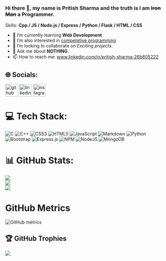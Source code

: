 ### Hi there 👋, my name is **Pritish Sharma** and the truth is I am ~~Iron Man~~ a Programmer.


Skills: **Cpp / JS / Node.js / Express / Python / Flask / HTML / CSS**

- 🌱 I’m currently learning **Web Development**
- 🔭 I’m also interested in [competetive programming](https://www.codechef.com/users/cpppritish_1)
- 👯 I’m looking to collaborate on _Exciting projects_.
- 💬 Ask me about **NOTHING**.
- 📫 How to reach me: www.linkedin.com/in/pritish-sharma-26b805222

## 🌐 Socials:

[<img src='https://cdn.jsdelivr.net/npm/simple-icons@3.0.1/icons/github.svg' alt='github' height='40'>](https://github.com/pritish1906) [<img src='https://cdn.jsdelivr.net/npm/simple-icons@3.0.1/icons/linkedin.svg' alt='linkedin' height='40'>](www.linkedin.com/in/pritish-sharma-26b805222) [<img src='https://cdn.jsdelivr.net/npm/simple-icons@3.0.1/icons/instagram.svg' alt='instagram' height='40'>](https://www.instagram.com/pritish_the_great_12/)

# 💻 Tech Stack:

![C](https://img.shields.io/badge/c-%2300599C.svg?style=for-the-badge&logo=c&logoColor=white) ![C++](https://img.shields.io/badge/c++-%2300599C.svg?style=for-the-badge&logo=c%2B%2B&logoColor=white) ![CSS3](https://img.shields.io/badge/css3-%231572B6.svg?style=for-the-badge&logo=css3&logoColor=white) ![HTML5](https://img.shields.io/badge/html5-%23E34F26.svg?style=for-the-badge&logo=html5&logoColor=white) ![JavaScript](https://img.shields.io/badge/javascript-%23323330.svg?style=for-the-badge&logo=javascript&logoColor=%23F7DF1E) ![Markdown](https://img.shields.io/badge/markdown-%23000000.svg?style=for-the-badge&logo=markdown&logoColor=white) ![Python](https://img.shields.io/badge/python-3670A0?style=for-the-badge&logo=python&logoColor=ffdd54) ![Bootstrap](https://img.shields.io/badge/bootstrap-%23563D7C.svg?style=for-the-badge&logo=bootstrap&logoColor=white) ![Express.js](https://img.shields.io/badge/express.js-%23404d59.svg?style=for-the-badge&logo=express&logoColor=%2361DAFB) ![NPM](https://img.shields.io/badge/NPM-%23000000.svg?style=for-the-badge&logo=npm&logoColor=white) ![NodeJS](https://img.shields.io/badge/node.js-6DA55F?style=for-the-badge&logo=node.js&logoColor=white) ![MongoDB](https://img.shields.io/badge/MongoDB-%234ea94b.svg?style=for-the-badge&logo=mongodb&logoColor=white) 
 

# 📊 GitHub Stats:

![](https://github-readme-stats.vercel.app/api?username=pritish1906&theme=tokyonight&hide_border=false&include_all_commits=true&count_private=true)<br/>
![](https://github-readme-streak-stats.herokuapp.com/?user=pritish1906&theme=tokyonight&hide_border=false)<br/>
![](https://github-readme-stats.vercel.app/api/top-langs/?username=pritish1906&theme=tokyonight&hide_border=false&include_all_commits=true&count_private=true&layout=compact)

# GitHub Metrics

![GitHub metrics](https://metrics.lecoq.io/pritish1906)

## 🏆 GitHub Trophies

![](https://github-profile-trophy.vercel.app/?username=pritish1906&theme=tokyonight&no-frame=false&no-bg=true&margin-w=4)


